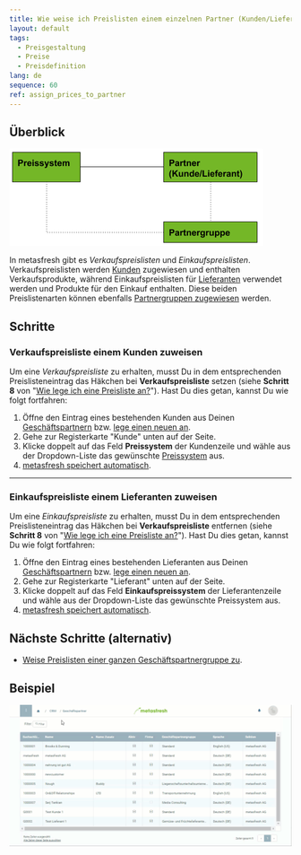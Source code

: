 ```yaml
---
title: Wie weise ich Preislisten einem einzelnen Partner (Kunden/Lieferanten) zu?
layout: default
tags:
  - Preisgestaltung
  - Preise
  - Preisdefinition
lang: de
sequence: 60
ref: assign_prices_to_partner
---
```


## Überblick
<kbd><img src="assets/Preissystem_Zuweisung Preise und Partner.png" alt="Abb.: Preissystem, Partner und Partnergruppen"></kbd>

In metasfresh gibt es *Verkaufspreislisten* und *Einkaufspreislisten*. Verkaufspreislisten werden [Kunden](Neuer_Geschaeftspartner_Kunde) zugewiesen und enthalten Verkaufsprodukte, während Einkaufspreislisten für [Lieferanten](Neuer_Geschaeftspartner_Lieferant) verwendet werden und Produkte für den Einkauf enthalten. Diese beiden Preislistenarten können ebenfalls [Partnergruppen zugewiesen](Zuweisung_Preise_Partnergruppe) werden.

## Schritte

### <a name="verkaufspreisliste">Verkaufspreisliste einem Kunden zuweisen</a>
Um eine *Verkaufspreisliste* zu erhalten, musst Du in dem entsprechenden Preislisteneintrag das Häkchen bei **Verkaufspreisliste** setzen (siehe **Schritt 8** von "[Wie lege ich eine Preisliste an?](Preisliste_anlegen)"). Hast Du dies getan, kannst Du wie folgt fortfahren:

1. Öffne den Eintrag eines bestehenden Kunden aus Deinen [Geschäftspartnern](Menu) bzw. [lege einen neuen an](Neuer_Geschaeftspartner_Kunde).
1. Gehe zur Registerkarte "Kunde" unten auf der Seite.
1. Klicke doppelt auf das Feld **Preissystem** der Kundenzeile und wähle aus der Dropdown-Liste das gewünschte [Preissystem](Preissystem_anlegen) aus.
1. [metasfresh speichert automatisch](Speicheranzeige).

---

### <a name="einkaufspreisliste">Einkaufspreisliste einem Lieferanten zuweisen</a>
Um eine *Einkaufspreisliste* zu erhalten, musst Du in dem entsprechenden Preislisteneintrag das Häkchen bei **Verkaufspreisliste** entfernen (siehe **Schritt 8** von "[Wie lege ich eine Preisliste an?](Preisliste_anlegen)"). Hast Du dies getan, kannst Du wie folgt fortfahren:

1. Öffne den Eintrag eines bestehenden Lieferanten aus Deinen [Geschäftspartnern](Menu) bzw. [lege einen neuen an](Neuer_Geschaeftspartner_Lieferant).
1. Gehe zur Registerkarte "Lieferant" unten auf der Seite.
1. Klicke doppelt auf das Feld **Einkaufspreissystem** der Lieferantenzeile und wähle aus der Dropdown-Liste das gewünschte Preissystem aus.
1. [metasfresh speichert automatisch](Speicheranzeige).

## Nächste Schritte (alternativ)
- [Weise Preislisten einer ganzen Geschäftspartnergruppe zu](Zuweisung_Preise_Partnergruppe).

## Beispiel
<kbd><img src="assets/Zuweisung_Preise_Partner.gif" alt="GIF: Einzelnen Partnern (Kunden/Lieferanten) Preislisten zuweisen"></kbd>
